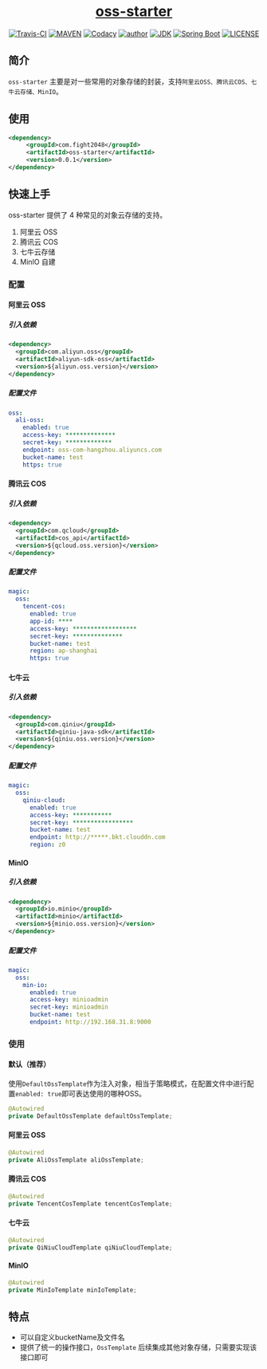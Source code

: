 <h1 align="center"><a href="https://github.com/xkcoding/magic-starter/tree/master/magic-starter-oss" target="_blank">oss-starter</a></h1>
<p align="center">
<a href="https://travis-ci.com/xkcoding/magic-starter" target="_blank"><img alt="Travis-CI" src="https://travis-ci.com/xkcoding/magic-starter.svg?branch=master"/></a>
  <a href="https://search.maven.org/artifact/com.xkcoding/magic-starter-oss" target="_blank"><img alt="MAVEN" src="https://img.shields.io/maven-central/v/com.xkcoding/magic-starter-oss.svg?color=brightgreen&label=Maven%20Central"></a>
  <a href="https://www.codacy.com/manual/xkcoding/magic-starter?utm_source=github.com&amp;utm_medium=referral&amp;utm_content=xkcoding/magic-starter&amp;utm_campaign=Badge_Grade" target="_blank"><img alt="Codacy" src="https://api.codacy.com/project/badge/Grade/6b998c3a533e451690b4164ab1acd164"/></a>
  <a href="https://xkcoding.com" target="_blank"><img alt="author" src="https://img.shields.io/badge/author-Yangkai.Shen-blue.svg"/></a>
  <a href="https://www.oracle.com/technetwork/java/javase/downloads/index.html" target="_blank"><img alt="JDK" src="https://img.shields.io/badge/JDK-1.8.0_162-orange.svg"/></a>
  <a href="https://docs.spring.io/spring-boot/docs/2.1.8.RELEASE/reference/html/" target="_blank"><img alt="Spring Boot" src="https://img.shields.io/badge/Spring Boot-2.1.8.RELEASE-brightgreen.svg"/></a>
  <a href="https://github.com/xkcoding/magic-starter/blob/master/LICENSE" target="_blank"><img alt="LICENSE" src="https://img.shields.io/github/license/xkcoding/magic-starter.svg"/></a>
</p>

## 简介

`oss-starter` 主要是对一些常用的对象存储的封装，支持`阿里云OSS、腾讯云COS、七牛云存储、MinIO`。

## 使用

```xml
<dependency>
     <groupId>com.fight2048</groupId>
     <artifactId>oss-starter</artifactId>
     <version>0.0.1</version>
</dependency>
```

## 快速上手

oss-starter 提供了 4 种常见的对象云存储的支持。
1. 阿里云 OSS
2. 腾讯云 COS
3. 七牛云存储
4. MinIO 自建


### 配置

#### 阿里云 OSS

##### 引入依赖

```xml
<dependency>
  <groupId>com.aliyun.oss</groupId>
  <artifactId>aliyun-sdk-oss</artifactId>
  <version>${aliyun.oss.version}</version>
</dependency>
```

##### 配置文件

```yaml
oss:
  ali-oss:
    enabled: true
    access-key: **************
    secret-key: *************
    endpoint: oss-com-hangzhou.aliyuncs.com
    bucket-name: test
    https: true
```

#### 腾讯云 COS

##### 引入依赖

```xml
<dependency>
  <groupId>com.qcloud</groupId>
  <artifactId>cos_api</artifactId>
  <version>${qcloud.oss.version}</version>
</dependency>
```

##### 配置文件

```yaml
magic:
  oss:
    tencent-cos:
      enabled: true
      app-id: ****
      access-key: ******************
      secret-key: **************
      bucket-name: test
      region: ap-shanghai
      https: true
```

#### 七牛云

##### 引入依赖

```xml
<dependency>
  <groupId>com.qiniu</groupId>
  <artifactId>qiniu-java-sdk</artifactId>
  <version>${qiniu.oss.version}</version>
</dependency>
```

##### 配置文件

```yaml
magic:
  oss:
    qiniu-cloud:
      enabled: true
      access-key: ***********
      secret-key: *****************
      bucket-name: test
      endpoint: http://*****.bkt.clouddn.com
      region: z0
```

#### MinIO

##### 引入依赖

```xml
<dependency>
  <groupId>io.minio</groupId>
  <artifactId>minio</artifactId>
  <version>${minio.oss.version}</version>
</dependency>
```

##### 配置文件

```yaml
magic:
  oss:
    min-io:
      enabled: true
      access-key: minioadmin
      secret-key: minioadmin
      bucket-name: test
      endpoint: http://192.168.31.8:9000
```

### 使用

#### 默认（推荐）

使用`DefaultOssTemplate`作为注入对象，相当于策略模式，在配置文件中进行配置`enabled: true`即可表达使用的哪种OSS。

```java
@Autowired
private DefaultOssTemplate defaultOssTemplate;
```

#### 阿里云 OSS

```java
@Autowired
private AliOssTemplate aliOssTemplate;
```

#### 腾讯云 COS

```java
@Autowired
private TencentCosTemplate tencentCosTemplate;
```

#### 七牛云

```java
@Autowired
private QiNiuCloudTemplate qiNiuCloudTemplate;
```

#### MinIO

```java
@Autowired
private MinIoTemplate minIoTemplate;
```

## 特点

- 可以自定义bucketName及文件名
- 提供了统一的操作接口，`OssTemplate` 后续集成其他对象存储，只需要实现该接口即可